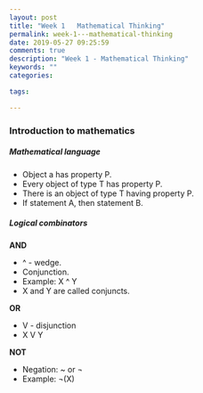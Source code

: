 ```yaml
---
layout: post
title: "Week 1   Mathematical Thinking"
permalink: week-1---mathematical-thinking
date: 2019-05-27 09:25:59
comments: true
description: "Week 1 - Mathematical Thinking"
keywords: ""
categories:

tags:

---
```


### <span>Introduction to mathematics</span>

##### Mathematical language
* Object a has property P.
* Every object of type T has property P.
* There is an object of type T having property P.
* If statement A, then statement  B.

##### Logical combinators

__AND__
* ^ - wedge.
* Conjunction.
* Example: X ^ Y
* X and Y are called conjuncts.

__OR__
* V - disjunction
* X V Y

__NOT__
* Negation: ~ or ¬
* Example: ¬(X)
